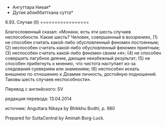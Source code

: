 * Ангуттара Никая*
* Дутия абхиббаттхана сутта*

6\.93\. Случаи \(II\)
\=\=\=\=\=\=\=\=\=\=\=\=\=\=\=\=\=

Благословенный сказал: «Монахи, есть эти шесть случаев неспособности\. Какие шесть? Человек, совершенный в воззрениях, \(1\) не способен считать какой\-либо обусловленный феномен постоянным; \(2\) неспособен считать какой\-либо обусловленный феномен приятным; \(3\) неспособен считать какой\-либо феномен своим «я»; \(4\) не способен совершить пагубное деяние, дающее неизбежный результат; \(5\) не способен прибегнуть к мнению, что чистота наступает из\-за следования суевериям или знамениям; \(6\) неспособен искать внешнюю по отношению к Дхамме личность, достойную подношений\. Таковы шесть случаев неспособности»\.

Перевод с английского: SV

редакция перевода: 13\.04\.2014

источник: Anguttara Nikaya by Bhikkhu Bodhi, p\. 980

Prepared for SuttaCentral by Aminah Borg\-Luck\.